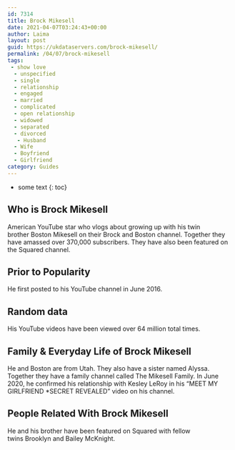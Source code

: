 ```yaml
---
id: 7314
title: Brock Mikesell
date: 2021-04-07T03:24:43+00:00
author: Laima
layout: post
guid: https://ukdataservers.com/brock-mikesell/
permalink: /04/07/brock-mikesell
tags:
 - show love
  - unspecified
  - single
  - relationship
  - engaged
  - married
  - complicated
  - open relationship
  - widowed
  - separated
  - divorced
   - Husband
  - Wife
  - Boyfriend
  - Girlfriend
category: Guides
---
```


* some text
{: toc}


## Who is Brock Mikesell
                  
                  
                  
American YouTube star who vlogs about growing up with his twin brother Boston Mikesell on their Brock and Boston channel. Together they have amassed over 370,000 subscribers. They have also been featured on the Squared channel. 
                  
              
            
              
            
                
                
                
## Prior to Popularity
                  
                  
                  
He first posted to his YouTube channel in June 2016. 
                  
              
            
              
            
                
                
                
## Random data
                  
                  
                  
His YouTube videos have been viewed over 64 million total times. 
                  
              
            
              
            
                
                
                
## Family & Everyday Life of Brock Mikesell
                  
                  
                  
He and Boston are from Utah. They also have a sister named Alyssa. Together they have a family channel called The Mikesell Family. In June 2020, he confirmed his relationship with Kesley LeRoy in his &#8220;MEET MY GIRLFRIEND *SECRET REVEALED&#8221; video on his channel.
                  
              
            
              
            
                
                
                
## People Related With Brock Mikesell
                  
                  
                  
He and his brother have been featured on Squared with fellow twins Brooklyn and Bailey McKnight. 
                  
              
            
              
            
                
              
            
              
              
            
            
              
            
          
          
          